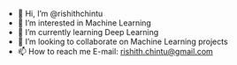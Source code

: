 - 👋 Hi, I’m @rishithchintu
- 👀 I’m interested in Machine Learning
- 🌱 I’m currently learning Deep Learning
- 💞️ I’m looking to collaborate on Machine Learning projects
- 📫 How to reach me E-mail: rishith.chintu@gmail.com

<!---
rishithchintu/rishithchintu is a ✨ special ✨ repository because its `README.md` (this file) appears on your GitHub profile.
You can click the Preview link to take a look at your changes.
--->
